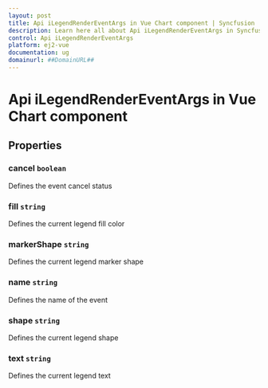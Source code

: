 ```yaml
---
layout: post
title: Api iLegendRenderEventArgs in Vue Chart component | Syncfusion
description: Learn here all about Api iLegendRenderEventArgs in Syncfusion Vue Chart component of Syncfusion Essential JS 2 and more.
control: Api iLegendRenderEventArgs 
platform: ej2-vue
documentation: ug
domainurl: ##DomainURL##
---
```


# Api iLegendRenderEventArgs in Vue Chart component

## Properties

### cancel `boolean`

Defines the event cancel status

### fill `string`

Defines the current legend fill color

### markerShape `string`

Defines the current legend marker shape

### name `string`

Defines the name of the event

### shape `string`

Defines the current legend shape

### text `string`

Defines the current legend text
